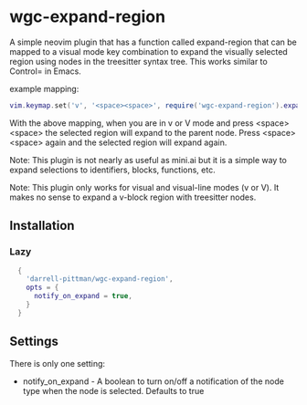 # wgc-expand-region

A simple neovim plugin that has a function called expand-region that can
be mapped to a visual mode key combination to expand the visually 
selected region using nodes in the treesitter syntax tree. This works
similar to Control= in Emacs. 

example mapping: 

```lua
vim.keymap.set('v', '<space><space>', require('wgc-expand-region').expand-region)
```

With the above mapping, when you are in v or V mode and press \<space\>\<space\>
the selected region will expand to the parent node. Press \<space\>\<space\>
again and the selected region will expand again.

Note: This plugin is not nearly as useful as mini.ai but it is a simple way
to expand selections to identifiers, blocks, functions, etc.

Note: This plugin only works for visual and visual-line modes (v or V).
It makes no sense to expand a v-block region with treesitter nodes.

## Installation

### Lazy
```lua
  {
    'darrell-pittman/wgc-expand-region',
    opts = {
      notify_on_expand = true,
    }
  }
```

## Settings

There is only one setting: 
* notify_on_expand - A boolean to turn on/off a notification of the node type
when the node is selected.  Defaults to true


